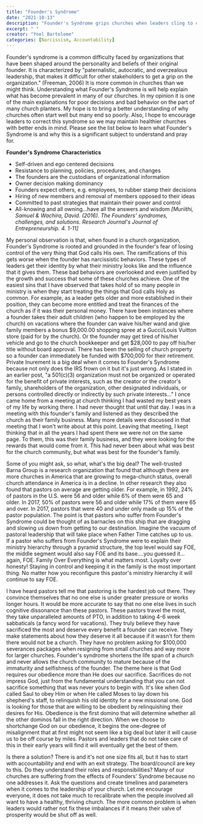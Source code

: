 ```yaml
---
title: "Founder's Syndrome"
date: "2021-10-13"
description: "Founder's Syndrome grips churches when leaders cling to control and treat ministry as a family business. This article unpacks the consequences and calls for accountability and healthier leadership."
excerpt: " "
creator: "Yoel Bartolome"
categories: [Narcissism, Accountability]
---
```


Founder's syndrome is a common difficulty faced by organizations that have been shaped around the personality and beliefs of their original founder. It is characterized by "paternalistic, autocratic, and overzealous leadership, that makes it difficult for other stakeholders to get a grip on the organization." (Freeman, 2006) It is more common in churches than we might think. Understanding what Founder's Syndrome is will help explain what has become prevalent in many of our churches. In my opinion it is one of the main explanations for poor decisions and bad behavior on the part of many church planters. My hope is to bring a better understanding of why churches often start well but many end so poorly. Also, I hope to encourage leaders to correct this syndrome so we may maintain healthier churches with better ends in mind. Please see the list below to learn what Founder's Syndrome is and why this is a significant subject to understand and pray for.

**Founder's Syndrome Characteristics**

* Self-driven and ego centered decisions
* Resistance to planning, policies, procedures, and changes
* The founders are the custodians of organizational information
* Owner decision making dominancy
* Founders expect others, e.g. employees, to rubber stamp their decisions
* Hiring of new members and removal of members opposed to their ideas
* Committed to past strategies that maintain their power and control
* All-knowing and all owning…have all the answers and wisdom
  *[Muriithi, Samuel & Wachira, David. (2016). The Founders' syndromes, challenges, and solutions. Research Journal's Journal of Entrepreneurship. 4. 1-11]*

My personal observation is that, when found in a church organization, Founder's Syndrome is rooted and grounded in the founder's fear of losing control of the very thing that God calls His own. The ramifications of this gets worse when the founder has narcissistic behaviors. These types of leaders get their identity by what their ministry looks like and the influence that it gives them. These bad behaviors are overlooked and even justified by the growth and success that some of these churches achieve. One of the easiest sins that I have observed that takes hold of so many people in ministry is when they start treating the things that God calls Holy as common. For example, as a leader gets older and more established in their position, they can become more entitled and treat the finances of the church as if it was their personal money. There have been instances where a founder takes their adult children (who happen to be employed by the church) on vacations where the founder can waive his/her wand and give family members a bonus $9,000.00 shopping spree at a Gucci/Louis Vuitton store (paid for by the church). Or the founder may get tired of his/her vehicle and go to the church bookkeeper and get $28,000 to pay off his/her title without board approval. There has been the selling of church property so a founder can immediately be funded with $700,000 for their retirement. Private Inurement is a big deal when it comes to Founder's Syndrome because not only does the IRS frown on it but it's just wrong. As I stated in an earlier post, "a 501(c)(3) organization must not be organized or operated for the benefit of private interests, such as the creator or the creator's family, shareholders of the organization, other designated individuals, or persons controlled directly or indirectly by such private interests…" I once came home from a meeting at church thinking I had wasted my best years of my life by working there. I had never thought that until that day. I was in a meeting with this founder's family and listened as they described the church as their family business. Many more details were discussed in that meeting that I won't write about at this point. Leaving that meeting, I kept thinking that in all the years I had spent there we were not on the same page. To them, this was their family business, and they were looking for the rewards that would come from it. This had never been about what was best for the church community, but what was best for the founder's family.

Some of you might ask, so what, what's the big deal? The well-trusted Barna Group is a research organization that found that although there are more churches in America that are growing to mega-church status, overall church attendance in America is in a decline. In other research they also found that pastors on average are getting older. For example, in 1992, 24% of pastors in the U.S. were 56 and older while 6% of them were 65 and older. In 2017, 50% of pastors were 56 and older while 17% of them were 65 and over. In 2017, pastors that were 40 and under only made up 15% of the pastor population. The point is that pastors who suffer from Founder's Syndrome could be thought of as barnacles on this ship that are dragging and slowing us down from getting to our destination. Imagine the vacuum of pastoral leadership that will take place when Father Time catches up to us. If a pastor who suffers from Founder's Syndrome were to explain their ministry hierarchy through a pyramid structure, the top level would say FOE, the middle segment would also say FOE and its base….you guessed it…again, FOE. Family Over Everything is what matters most. Loyalty over honesty! Staying in control and keeping it in the family is the most important thing. No matter how you reconfigure this pastor's ministry hierarchy it will continue to say FOE.

I have heard pastors tell me that pastoring is the hardest job out there. They convince themselves that no one else is under greater pressure or works longer hours. It would be more accurate to say that no one else lives in such cognitive dissonance than these pastors. These pastors travel the most, they take unparalleled amounts of PTO, in addition to taking 4-6 week sabbaticals (a fancy word for vacations). They truly believe they have sacrificed the most and deserve every benefit a founder can receive. They make statements about how they deserve it all because if it wasn't for them there would not be a church. They have no problem asking for $100,000 severances packages when resigning from small churches and way more for larger churches. Founder's syndrome shortens the life span of a church and never allows the church community to mature because of the immaturity and selfishness of the founder. The theme here is that God requires our obedience more than He does our sacrifice. Sacrifices do not impress God, just from the fundamental understanding that you can not sacrifice something that was never yours to begin with. It's like when God called Saul to obey Him or when He called Moses to lay down his shepherd's staff, to relinquish his old identity for a new missional one. God is looking for those that are willing to be obedient by relinquishing their desires for His. Obedience is the first domino that will determine whether all the other dominos fall in the right direction. When we choose to shortchange God on our obedience, it begins the one-degree of misalignment that at first might not seem like a big deal but later it will cause us to be off course by miles. Pastors and leaders that do not take care of this in their early years will find it will eventually get the best of them.

Is there a solution? There is and it's not one size fits all, but it has to start with accountability and end with an exit strategy. The board/council are key to this. Do they understand their roles and responsibilities? Many of our churches are suffering from the effects of Founders' Syndrome because no one addresses it. Ask the questions and create timelines and parameters when it comes to the leadership of your church. Let me encourage everyone, it does not take much to recalibrate when the people involved all want to have a healthy, thriving church. The more common problem is when leaders would rather not fix these imbalances if it means their valve of prosperity would be shut off as well.